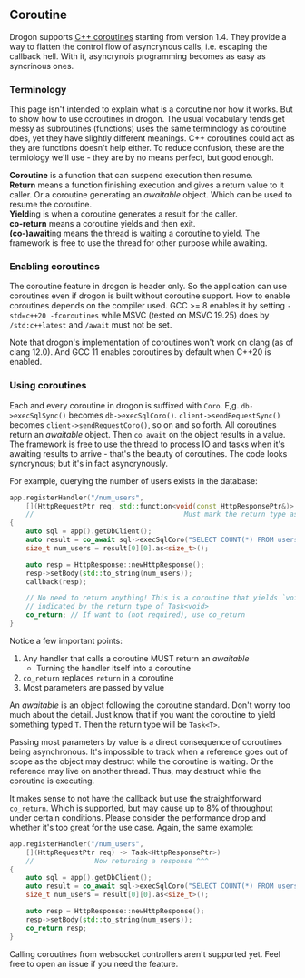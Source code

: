 ## Coroutine

Drogon supports [C++ coroutines][1] starting from version 1.4. They provide a way to flatten the control flow of asyncrynous calls, i.e. escaping the callback hell. With it, asyncrynois programming becomes as easy as syncrinous ones.

### Terminology

This page isn't intended to explain what is a coroutine nor how it works. But to show how to use coroutines in drogon. The usual vocabulary tends get messy as subroutines (functions) uses the same terminology as coroutine does, yet they have slightly different meanings. C++ coroutines could act as they are functions doesn't help either. To reduce confusion, these are the termiology we'll use - they are by no means perfect, but good enough.

**Coroutine** is a function that can suspend execution then resume.<br/> 
**Return** means a function finishing execution and gives a return value to it caller. Or a coroutine generating an _awaitable_ object. Which can be used to resume the coroutine.<br/>
**Yield**ing is when a coroutine generates a result for the caller.<br/>
**co-return** means a coroutine yields and then exit.<br/>
**(co-)await**ing means the thread is waiting a coroutine to yield. The framework is free to use the thread for other purpose while awaiting.<br/>

### Enabling coroutines

The coroutine feature in drogon is header only. So the application can use coroutines even if drogon is built without coroutine support. How to enable coroutines depends on the compiler used. GCC >= 8 enables it by setting `-std=c++20 -fcoroutines` while MSVC (tested on MSVC 19.25) does by `/std:c++latest` and `/await` must not be set.

Note that drogon's implementation of coroutines won't work on clang (as of clang 12.0). And GCC 11 enables coroutines by default when C++20 is enabled.

### Using coroutines

Each and every coroutine in drogon is suffixed with `Coro`. E,g. `db->execSqlSync()` becomes `db->execSqlCoro()`. `client->sendRequestSync()`  becomes `client->sendRequestCoro()`, so on and so forth. All coroutines return an _awaitable_ object. Then `co_await` on the object results in a value. The framework is free to use the thread to process IO and tasks when it's awaiting results to arrive - that's the beauty of coroutines. The code looks syncrynous; but it's in fact asyncrynously.

For example, querying the number of users exists in the database:

```c++
app.registerHandler("/num_users",
    [](HttpRequestPtr req, std::function<void(const HttpResponsePtr&)> callback) -> Task<>
    //                                     Must mark the return type as an _awaitable_ ^^^
{
    auto sql = app().getDbClient();
    auto result = co_await sql->execSqlCoro("SELECT COUNT(*) FROM users;");
    size_t num_users = result[0][0].as<size_t>();

    auto resp = HttpResponse::newHttpResponse();
    resp->setBody(std::to_string(num_users));
    callback(resp);

    // No need to return anything! This is a coroutine that yields `void`. Which is
    // indicated by the return type of Task<void>
    co_return; // If want to (not required), use co_return
}
```

Notice a few important points:
 1. Any handler that calls a coroutine MUST return an _awaitable_
    * Turning the handler itself into a coroutine
 2. `co_return` replaces `return` in a coroutine
 3. Most parameters are passed by value

An _awaitable_ is an object following the coroutine standard. Don't worry too much about the detail. Just know that if you want the coroutine to yield something typed `T`. Then the return type will be `Task<T>`.

Passing most parameters by value is a direct consequence of coroutines being asynchronous. It's impossible to track when a reference goes out of scope as the object may destruct while the coroutine is waiting. Or the reference may live on another thread. Thus, may destruct while the coroutine is executing.

It makes sense to not have the callback but use the straightforward `co_return`. Which is supported, but may cause up to 8% of throughput under certain conditions. Please consider the performance drop and whether it's too great for the use case. Again, the same example:

```c++
app.registerHandler("/num_users",
    [](HttpRequestPtr req) -> Task<HttpResponsePtr>)
    //               Now returning a response ^^^
{
    auto sql = app().getDbClient();
    auto result = co_await sql->execSqlCoro("SELECT COUNT(*) FROM users;");
    size_t num_users = result[0][0].as<size_t>();

    auto resp = HttpResponse::newHttpResponse();
    resp->setBody(std::to_string(num_users));
    co_return resp;
}
```

Calling coroutines from websocket controllers aren't supported yet. Feel free to open an issue if you need the feature.

[1]: https://en.cppreference.com/w/cpp/language/coroutines

